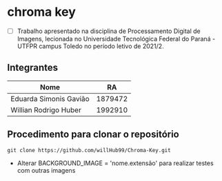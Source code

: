 # chroma key

  

- [ ] Trabalho apresentado na disciplina de Processamento Digital de Imagens, lecionada no Universidade Tecnológica Federal do Paraná - UTFPR campus Toledo no período letivo de 2021/2.

## Integrantes

|Nome| RA |
|--|--|
| Eduarda Simonis Gavião | 1879472 |
|Willian Rodrigo Huber | 1992910|

## Procedimento para clonar o repositório

    git clone https://github.com/willHub99/Chroma-Key.git

 - Alterar BACKGROUND_IMAGE  =  'nome.extensão' para realizar testes com outras imagens
